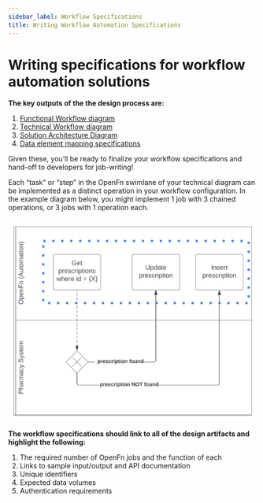 ```yaml
---
sidebar_label: Workflow Specifications
title: Writing Workflow Automation Specifications
---
```


# Writing specifications for workflow automation solutions

__The key outputs of the the design process are:__

1. [Functional Workflow diagram](/documentation/design/discovery#workflow-requirements-gathering)
2. [Technical Workflow diagram](/documentation/design/discovery#workflow-requirements-gathering)
3. [Solution Architecture Diagram](/documentation/design/discovery#documenting-the-solution-architecture)
4. [Data element mapping specifications](/documentation/design/mapping-specs)


Given these, you’ll be ready to finalize your workflow specifications and hand-off to developers for job-writing!  

Each “task” or “step” in the OpenFn swimlane of your technical diagram can be implemented as a distinct operation in your workflow configuration. In the example diagram below, you might implement 1 job with 3 chained operations, or 3 jobs with 1 operation each. 

![workflow](/img/workflow_specs.png)

__The workflow specifications should link to all of the design artifacts and highlight the following:__
1. The required number of OpenFn jobs and the function of each
2. Links to sample input/output and API documentation
3. Unique identifiers
4. Expected data volumes
5. Authentication requirements
